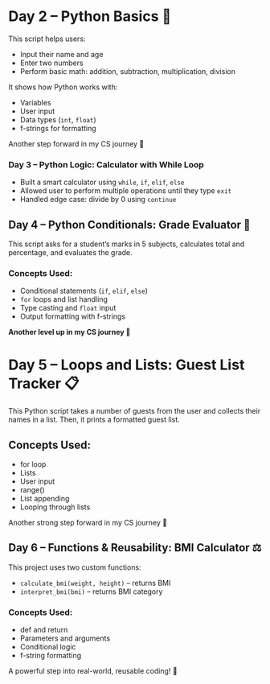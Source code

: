 # Day 2 – Python Basics 🧠

This script helps users:
- Input their name and age
- Enter two numbers
- Perform basic math: addition, subtraction, multiplication, division

It shows how Python works with:
- Variables
- User input
- Data types (`int`, `float`)
- f-strings for formatting

Another step forward in my CS journey 🚀


### Day 3 – Python Logic: Calculator with While Loop

- Built a smart calculator using `while`, `if`, `elif`, `else`
- Allowed user to perform multiple operations until they type `exit`
- Handled edge case: divide by 0 using `continue`



## Day 4 – Python Conditionals: Grade Evaluator 🧠

This script asks for a student’s marks in 5 subjects, calculates total and percentage, and evaluates the grade.

### Concepts Used:
- Conditional statements (`if`, `elif`, `else`)
- `for` loops and list handling
- Type casting and `float` input
- Output formatting with f-strings

**Another level up in my CS journey 🚀**


# Day 5 – Loops and Lists: Guest List Tracker 📋

This Python script takes a number of guests from the user and collects their names in a list. Then, it prints a formatted guest list.

## Concepts Used:
- for loop
- Lists
- User input
- range()
- List appending
- Looping through lists

Another strong step forward in my CS journey 🚀


## Day 6 – Functions & Reusability: BMI Calculator ⚖️

This project uses two custom functions:
- `calculate_bmi(weight, height)` – returns BMI
- `interpret_bmi(bmi)` – returns BMI category

### Concepts Used:
- def and return
- Parameters and arguments
- Conditional logic
- f-string formatting

A powerful step into real-world, reusable coding! 🚀
